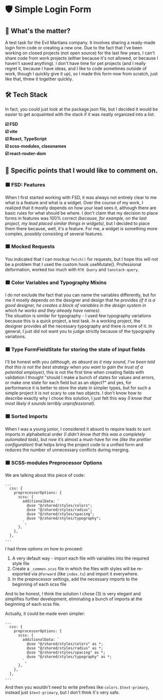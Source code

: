 # 🛡️ Simple Login Form

## 🤔 What's the matter?

A test task for the Evil Martians company. It involves sharing a ready-made login form code or creating a new one. Due to the fact that I've been working on closed projects (not open source) for the last few years, I can't share code from work projects (either because it's not allowed, or because I haven't saved anything). I don't have time for pet projects (and I really regret it, because I have ideas, and I like to code sometimes outside of work, though I quickly give it up), so I made this form now from scratch, just like that, threw it together quickly.

## 🛠️ Tech Stack

In fact, you could just look at the package.json file, but I decided it would be easier to get acquainted with the stack if it was neatly organized into a list:

**☑️ FSD**  
**☑️ vite**  
**☑️ React, TypeScript**  
**☑️ scss-modules, classnames**  
**☑️ react-router-dom**

## 📢 Specific points that I would like to comment on.

### 🟪 FSD: Features

When I first started working with FSD, it was always not entirely clear to me what is a feature and what is a widget. Over the course of my work, I realized that it mostly depends on how your lead sees it, although there are basic rules for what should be where. I don't claim that my decision to place forms in features was 100% correct _(because, for example, on the last project, my lead placed similar things in widgets)_, but I decided to place them there because, well, it's a feature. For me, a widget is something more complex, possibly consisting of several features.

### 🟪 Mocked Requests

You indicated that I can mockup `fetch()` for requests, but I hope this will not be a problem that I used the custom hook useMutate(). Professional deformation, worked too much with `RTK Query` and `tanstack-query`.

### 🟪 Color Variables and Typography Mixins

I do not exclude the fact that you can name the variables differently, but for me it mostly depends on the designer and design that he provides _(if it is a good designer, he creates a block of variables in the design system in which he works and they already have names)_.  
The situation is similar for typography - I used few typography variations because this is a quick project, a test task. In a working project, the designer provides all the necessary typography and there is more of it. In general, I just did not want you to judge strictly because of the typography variations.

### 🟪 Type FormFieldState for storing the state of input fields

I'll be honest with you _(although, as absurd as it may sound, I've been told that this is not the best strategy when you want to gain the trust of a potential employer)_, this is not the first time when creating fields with validation I thought "should I make a bunch of states for values ​​and errors, or make one state for each field but as an object?" and yes, for performance it is better to store the state in simpler types, but for such a simple project it is not scary to use two objects. I don't know how to describe exactly why I chose this solution, I just felt this way _(I know that most likely it sounds terribly unprofessional)_.

### 🟪 Sorted Imports

When I was a young junior, I considered it absurd to require leads to sort imports in alphabetical order _(I didn’t know that this was a completely automated task)_, but now it’s almost a must-have for me _(like the prettier configuration)_ that helps bring the project code to a unified form and reduces the number of unnecessary conflicts during merging.

### 🟪 SCSS-modules Preprocessor Options

We are talking about this piece of code:

```
...
  css: {
    preprocessorOptions: {
      scss: {
        additionalData: `
          @use "@/shared/styles/colors";
          @use "@/shared/styles/radius";
          @use "@/shared/styles/spacing";
          @use "@/shared/styles/typography";
        `,
      },
    },
  },
...
```

I had three options on how to proceed:

1. A very default way - import each file with variables into the required style file
2. Create a `_common.scss` file in which the files with styles will be re-exported via `@forward` (like `index.ts`) and import it everywhere.
3. In the preprocessor settings, add the necessary imports to the beginning of each scss file

And to be honest, I think the solution I chose (3) is very elegant and simplifies further development, eliminating a bunch of imports at the beginning of each scss file.

Actually, it could be made even simpler:

```
...
  css: {
    preprocessorOptions: {
      scss: {
        additionalData: `
          @use "@/shared/styles/colors" as *;
          @use "@/shared/styles/radius" as *;
          @use "@/shared/styles/spacing" as *;
          @use "@/shared/styles/typography" as *;
        `,
      },
    },
  },
...
```

And then you wouldn't need to write prefixes like `colors.$text-primary`, instead just `$text-primary`, but I don't think it's very safe.
